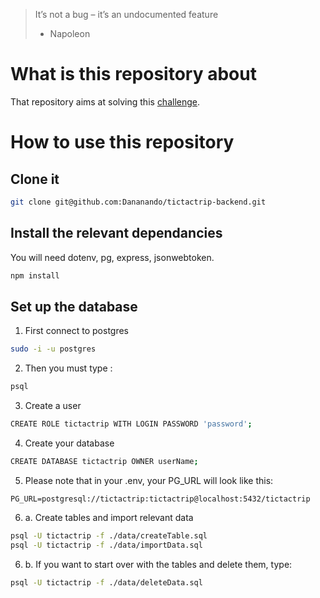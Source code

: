 > It’s not a bug – it’s an undocumented feature
> - Napoleon

# What is this repository about

That repository aims at solving this [challenge](https://docs.google.com/document/d/1DW2fKidrl5qV1ZvpmysqEMpoqbYjaRQhOJneYnfhzNs/edit).

# How to use this repository

## Clone it

```bash
git clone git@github.com:Dananando/tictactrip-backend.git
```

## Install the relevant dependancies

You will need dotenv, pg, express, jsonwebtoken.

```bash
npm install
```

## Set up the database

1. First connect to postgres
```bash
sudo -i -u postgres
```

2. Then you must type :
```bash
psql
```

3. Create a user
```bash
CREATE ROLE tictactrip WITH LOGIN PASSWORD 'password';
```

4. Create your database
```bash
CREATE DATABASE tictactrip OWNER userName;
```

5. Please note that in your .env, your PG_URL will look like this:
```
PG_URL=postgresql://tictactrip:tictactrip@localhost:5432/tictactrip
```

6. a. Create tables and import relevant data
```bash
psql -U tictactrip -f ./data/createTable.sql
psql -U tictactrip -f ./data/importData.sql
```

6. b. If you want to start over with the tables and delete them, type:
```bash
psql -U tictactrip -f ./data/deleteData.sql
```

